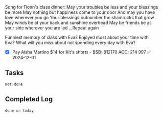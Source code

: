 Song for Fionn's class dinner:
May your troubles be less and your blessings be more
May nothing but happiness come to your door
And may you have love wherever you go
Your blessings outnumber the shamrocks that grow
May winds be at your back and sunshine overhead
May be friends be at your side wherever you are led
...Repeat again

Funniest memory of class with Eva?
Enjoyed most about your time with Eva?
What will you miss about not spending every day with Eva?

- [x] Pay Aisha Martino $14 for Kit's shorts - BSB: 812170 ACC: 214 997 ✅ 2024-12-01
## Tasks
```tasks
not done
```

## Completed Log
```tasks
done on today
`````
